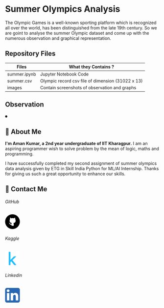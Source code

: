# Summer Olympics Analysis

The Olympic Games is a well-known sporting platform which is recognized all over the world, has been distinguished from the late 19th century. So we are goint to analyse the summer Olympic dataset and come up with the numerous observation and graphical representation.


## Repository Files

  | Files             | What they Contains ?                                                               |
| ----------------- | ------------------------------------------------------------------ |
| summer.ipynb |Jupyter Notebook Code |
| summer.csv |Olympic record csv file of dimension (31022 x 13)|
| images |  Contain screenshots of observation and graphs|

 

## Observation

```bash
● 

```


  
## 🚀 About Me
**I'm Aman Kumar, a 2nd year undergraduate of IIT Kharagpur.** I am an aspiring programmer wish to solve problem by the mean of logic, maths and programming. 

I have successfully completed my second assignment of summer olympics data analysis given by ETG in Skill India Python for ML/AI Internship. Thanks for giving us such a great opportunity to enhance our skills.



## 🔗 Contact Me

###### GitHub
[![portfolio](https://github.com/ajaman190/ETG_Inventory_Management_System_Project/blob/main/Images/Social%20Media%20Logo/1964417_github_logo_media_social_icon.png)](https://github.com/ajaman190) 


###### Kaggle
[![kaggle](https://github.com/ajaman190/ETG_Inventory_Management_System_Project/blob/main/Images/Social%20Media%20Logo/4373210_kaggle_logo_logos_icon.png)](https://www.kaggle.com/aman190)


###### Linkedin
[![linkedin](https://github.com/ajaman190/ETG_Inventory_Management_System_Project/blob/main/Images/Social%20Media%20Logo/5296501_linkedin_network_linkedin%20logo_icon.png)](https://www.linkedin.com/in/aman-kumar-586b23216/)
